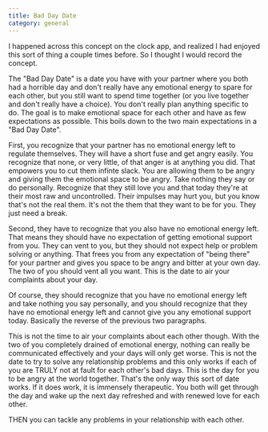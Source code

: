 ```yaml
---
title: Bad Day Date
category: general
---
```

I happened across this concept on the clock app, and realized I had enjoyed this sort of thing a couple times before. So I thought I would record the concept.

The "Bad Day Date" is a date you have with your partner where you both had a horrible day and don't really have any emotional energy to spare for each other, but you still want to spend time together (or you live together and don't really have a choice). You don't really plan anything specific to do. The goal is to make emotional space for each other and have as few expectations as possible. This boils down to the two main expectations in a "Bad Day Date".

First, you recognize that your partner has no emotional energy left to regulate themselves. They will have a short fuse and get angry easily. You recognize that none, or very little, of that anger is at anything you did. That empowers you to cut them infinte slack. You are allowing them to be angry and giving them the emotional space to be angry. Take nothing they say or do personally. Recognize that they still love you and that today they're at their most raw and uncontrolled. Their impulses may hurt you, but you know that's not the real them. It's not the them that they want to be for you. They just need a break.

Second, they have to recognize that you also have no emotional energy left. That means they should have no expectation of getting emotional support from you. They can vent to you, but they should not expect help or problem solving or anything. That frees you from any expectation of "being there" for your partner and gives you space to be angry and bitter at your own day. The two of you should vent all you want. This is the date to air your complaints about your day.

Of course, they should recognize that you have no emotional energy left and take nothing you say personally, and you should recognize that they have no emotional energy left and cannot give you any emotional support today. Basically the reverse of the previous two paragraphs.

This is not the time to air your complaints about each other though. With the two of you completely drained of emotional energy, nothing can really be communicated effectively and your days will only get worse. This is not the date to try to solve any relationship problems and this only works if each of you are TRULY not at fault for each other's bad days. This is the day for you to be angry at the world together. That's the only way this sort of date works. If it does work, it is immensely therapeutic. You both will get through the day and wake up the next day refreshed and with renewed love for each other.

THEN you can tackle any problems in your relationship with each other.
